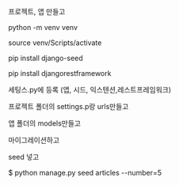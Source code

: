 프로젝트, 앱 만들고

python -m venv venv

source venv/Scripts/activate

 pip install django-seed

pip install djangorestframework



세팅스.py에 등록 (앱, 시드, 익스텐션,레스트프레임워크)

프로젝트 폴더의 settings.p랑 urls만들고

앱 폴더의 models만들고

마이그레이션하고

seed 넣고

$ python manage.py seed articles --number=5